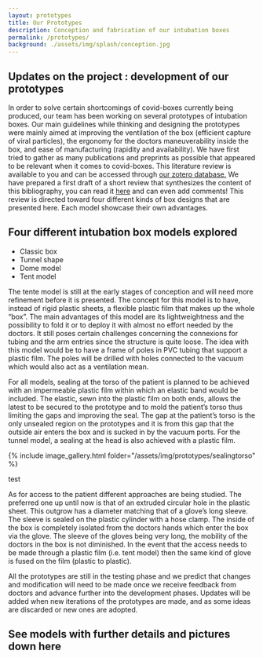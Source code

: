 ```yaml
---
layout: prototypes
title: Our Prototypes
description: Conception and fabrication of our intubation boxes
permalink: /prototypes/
background: ./assets/img/splash/conception.jpg
---
```


## Updates on the project : development of our prototypes

In order to solve certain shortcomings of covid-boxes currently being produced, our team has been working on several prototypes of intubation boxes. Our main guidelines while thinking and designing the prototypes were mainly aimed at improving the ventilation of the box (efficient capture of viral particles), the ergonomy for the doctors maneuverability inside the box, and ease of manufacturing (rapidity and availability). We have first tried to gather as many publications and preprints as possible that appeared to be relevant when it comes to covid-boxes. This literature review is available to you and can be accessed through 
[our zotero database.](https://www.zotero.org/groups/2499567/aerosolbox-public/library)
We have prepared a first draft of a short review that synthesizes the content of this bibliography, you can read it [here](https://docs.google.com/document/d/1-aWn8YKI-uvnVGg00FcT8AjDxAxyuqD3D3u4QniGg_g/edit?usp=sharing) and can even add comments!
This review is directed toward four different kinds of box designs that are presented here. Each model showcase their own advantages.

## Four different intubation box models explored

* Classic box	
* Tunnel shape
* Dome model
* Tent model

The tente model is still at the early stages of conception and will need more refinement before it is presented. The concept for this model is to have, instead of rigid plastic sheets, a flexible plastic film that makes up the whole “box”. The main advantages of this model are its lightweightness and the possibility to fold it or to deploy it with almost no effort needed by the doctors. It still poses certain challenges concerning the connexions for tubing and the arm entries since the structure is quite loose. The idea with this model would be to have a frame of poles in PVC tubing that support a plastic film. The poles will be drilled with holes connected to the vacuum which would also act as a ventilation mean.

For all models, sealing at the torso of the patient is planned to be achieved with an impermeable plastic film within which an elastic band would be included. The elastic, sewn into the plastic film on both ends, allows the latest to be secured to the prototype and to mold the patient’s torso thus limiting the gaps and improving the seal. The gap at the patient’s torso is the only unsealed region on the prototypes and it is from this gap that the outside air enters the box and is sucked in by the vacuum ports. For the tunnel model, a sealing at the head is also achieved with a plastic film.

{% include image_gallery.html folder="/assets/img/prototypes/sealingtorso" %}

test

As for access to the patient different approaches are being studied. The preferred one up until now is that of an extruded circular hole in the plastic sheet. This outgrow has a diameter matching that of a glove’s long sleeve. The sleeve is sealed on the plastic cylinder with a hose clamp. The inside of the box is completely isolated from the doctors hands which enter the box via the glove. The sleeve of the gloves being very long, the mobility of the doctors in the box is not diminished. In the event that the access needs to be made through a plastic film (i.e. tent model) then the same kind of glove is fused on the film (plastic to plastic). 

All the prototypes are still in the testing phase and we predict that changes and modification will need to be made once we receive feedback from doctors and advance further into the development phases. Updates will be added when new iterations of the prototypes are made, and as some ideas are discarded or new ones are adopted.

## See models with further details and pictures down here

<!-- Content here will show up above the prototypes -->
